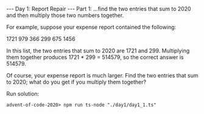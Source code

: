 --- Day 1: Report Repair ---
Part 1:
...find the two entries that sum to 2020 and then multiply those two numbers together.

For example, suppose your expense report contained the following:

1721 
979 
366 
299 
675 
1456 

In this list, the two entries that sum to 2020 are 1721 and 299. Multiplying them together produces 1721 * 299 = 514579, so the correct answer is 514579.

Of course, your expense report is much larger. Find the two entries that sum to 2020; what do you get if you multiply them together?

Run solution: 
```
advent-of-code-2020> npm run ts-node "./day1/day1_1.ts"
```
